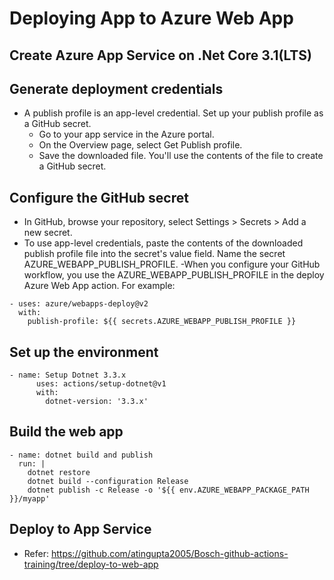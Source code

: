# Deploying App to Azure Web App
## Create Azure App Service on .Net Core 3.1(LTS)
## Generate deployment credentials
- A publish profile is an app-level credential. Set up your publish profile as a GitHub secret.
  - Go to your app service in the Azure portal.
  - On the Overview page, select Get Publish profile.
  - Save the downloaded file. You'll use the contents of the file to create a GitHub secret.

## Configure the GitHub secret
- In GitHub, browse your repository, select Settings > Secrets > Add a new secret.
- To use app-level credentials, paste the contents of the downloaded publish profile file into the secret's value field. Name the secret AZURE_WEBAPP_PUBLISH_PROFILE.
 -When you configure your GitHub workflow, you use the AZURE_WEBAPP_PUBLISH_PROFILE in the deploy Azure Web App action. For example:
```
- uses: azure/webapps-deploy@v2
  with:
    publish-profile: ${{ secrets.AZURE_WEBAPP_PUBLISH_PROFILE }}
```

## Set up the environment
```
- name: Setup Dotnet 3.3.x
      uses: actions/setup-dotnet@v1
      with:
        dotnet-version: '3.3.x'
```

## Build the web app
```
- name: dotnet build and publish
  run: |
    dotnet restore
    dotnet build --configuration Release
    dotnet publish -c Release -o '${{ env.AZURE_WEBAPP_PACKAGE_PATH }}/myapp'
```

## Deploy to App Service
- Refer: https://github.com/atingupta2005/Bosch-github-actions-training/tree/deploy-to-web-app
